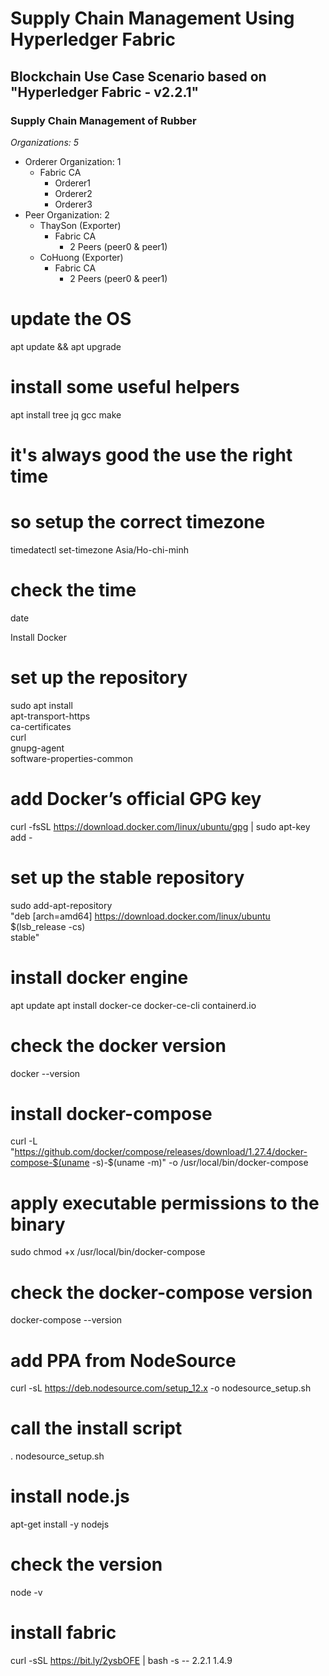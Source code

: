 # Supply Chain Management Using Hyperledger Fabric

## Blockchain Use Case Scenario based on "Hyperledger Fabric - v2.2.1"
### Supply Chain Management of Rubber

_Organizations: 5_
* Orderer Organization: 1
  * Fabric CA
    * Orderer1
    * Orderer2
    * Orderer3
* Peer Organization: 2
  * ThaySon (Exporter)
    * Fabric CA
      * 2 Peers (peer0 & peer1)
  * CoHuong (Exporter)
    * Fabric CA
      * 2 Peers (peer0 & peer1)



# update the OS
apt update && apt upgrade

# install some useful helpers
apt install tree jq gcc make

# it's always good the use the right time
# so setup the correct timezone
timedatectl set-timezone Asia/Ho-chi-minh

# check the time
date

Install Docker
# set up the repository
sudo apt install \
  apt-transport-https \
  ca-certificates \
  curl \
  gnupg-agent \
  software-properties-common

# add Docker’s official GPG key
curl -fsSL https://download.docker.com/linux/ubuntu/gpg | sudo apt-key add -


# set up the stable repository
sudo add-apt-repository \
  "deb [arch=amd64] https://download.docker.com/linux/ubuntu \
  $(lsb_release -cs) \
  stable"

# install docker engine
apt update
apt install docker-ce docker-ce-cli containerd.io

# check the docker version
docker --version


# install docker-compose
curl -L "https://github.com/docker/compose/releases/download/1.27.4/docker-compose-$(uname -s)-$(uname -m)" -o /usr/local/bin/docker-compose

# apply executable permissions to the binary
sudo chmod +x /usr/local/bin/docker-compose

# check the docker-compose version
docker-compose --version

# add PPA from NodeSource
curl -sL https://deb.nodesource.com/setup_12.x -o nodesource_setup.sh

# call the install script
. nodesource_setup.sh

# install node.js
apt-get install -y nodejs

# check the version
node -v

# install fabric
curl -sSL https://bit.ly/2ysbOFE | bash -s -- 2.2.1 1.4.9




